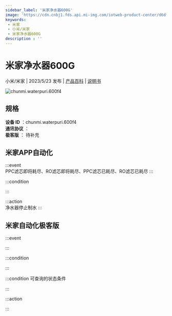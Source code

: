 ```yaml
---
sidebar_label: '米家净水器600G'
image: 'https://cdn.cnbj1.fds.api.mi-img.com/iotweb-product-center/d6df0943689997663558c375b05d2782_1673332821934.png?GalaxyAccessKeyId=AKVGLQWBOVIRQ3XLEW&Expires=9223372036854775807&Signature=G9H8thec+BC1ExT3EFUpFRdOKl0='
keywords: 
 - 米家
 - 小米/米家
 - 米家净水器600G
description : ''
---
```

# 米家净水器600G

小米/米家 | 2023/5/23 发布 | [产品百科](https://home.mi.com/webapp/content/baike/product/index.html?model=chunmi.waterpuri.600f4/) | [说明书](https://home.mi.com/views/introduction.html?model=chunmi.waterpuri.600f4&region=cn)

![chunmi.waterpuri.600f4](https://cdn.cnbj1.fds.api.mi-img.com/iotweb-product-center/d6df0943689997663558c375b05d2782_1673332821934.png?GalaxyAccessKeyId=AKVGLQWBOVIRQ3XLEW&Expires=9223372036854775807&Signature=G9H8thec+BC1ExT3EFUpFRdOKl0=)

## 规格  
> 
**设备 ID** ：chunmi.waterpuri.600f4  
**通讯协议** ：  
**极客版**  ： 待补充 


## 米家APP自动化  

:::event  
PPC滤芯即将耗尽、RO滤芯即将耗尽、PPC滤芯已耗尽、RO滤芯已耗尽
:::

:::condition  

:::

:::action   
净水器停止制水
:::

## 米家自动化极客版  

:::event  

:::

:::condition  

:::

:::condition 可查询的状态条件  

:::

:::action  

:::

        
